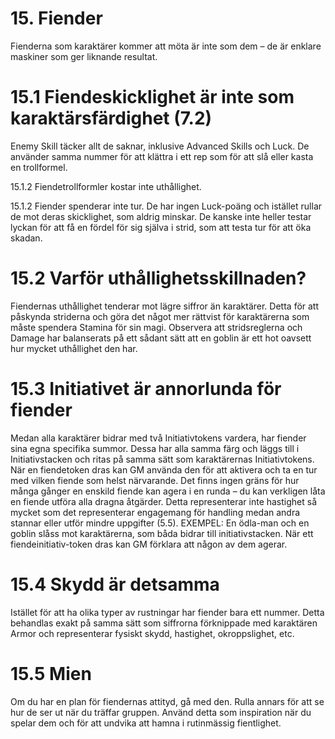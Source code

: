 # 15. Fiender
Fienderna som karaktärer kommer att möta är inte som dem – de är enklare maskiner som ger liknande resultat. 

# 15.1 Fiendeskicklighet är inte som karaktärsfärdighet (7.2)
Enemy Skill täcker allt de saknar, inklusive Advanced Skills och Luck. De använder samma nummer för att klättra i ett rep som för att slå eller kasta en trollformel. 

15.1.2 Fiendetrollformler kostar inte uthållighet. 

15.1.2 Fiender spenderar inte tur. De har ingen Luck-poäng och istället rullar de mot deras skicklighet, som aldrig minskar. De kanske inte heller testar lyckan för att få en fördel för sig själva i strid, som att testa tur för att öka skadan. 

# 15.2 Varför uthållighetsskillnaden?
Fiendernas uthållighet tenderar mot lägre siffror än karaktärer. Detta för att påskynda striderna och göra det något mer rättvist för karaktärerna som måste spendera Stamina för sin magi. Observera att stridsreglerna och Damage har balanserats på ett sådant sätt att en goblin är ett hot oavsett hur mycket uthållighet den har. 

# 15.3 Initiativet är annorlunda för fiender
Medan alla karaktärer bidrar med två Initiativtokens vardera, har fiender sina egna specifika summor. Dessa har alla samma färg och läggs till i Initiativstacken och ritas på samma sätt som karaktärernas Initiativtokens. När en fiendetoken dras kan GM använda den för att aktivera och ta en tur med vilken fiende som helst närvarande. Det finns ingen gräns för hur många gånger en enskild fiende kan agera i en runda – du kan verkligen låta en fiende utföra alla dragna åtgärder. Detta representerar inte hastighet så mycket som det representerar engagemang för handling medan andra stannar eller utför mindre uppgifter (5.5). EXEMPEL: En ödla-man och en goblin slåss mot karaktärerna, som båda bidrar till initiativstacken. När ett fiendeinitiativ-token dras kan GM förklara att någon av dem agerar. 

# 15.4 Skydd är detsamma
Istället för att ha olika typer av rustningar har fiender bara ett nummer. Detta behandlas exakt på samma sätt som siffrorna förknippade med karaktären Armor och representerar fysiskt skydd, hastighet, okroppslighet, etc. 

# 15.5 Mien
Om du har en plan för fiendernas attityd, gå med den. Rulla annars för att se hur de ser ut när du träffar gruppen. Använd detta som inspiration när du spelar dem och för att undvika att hamna i rutinmässig fientlighet. 
